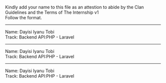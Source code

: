 Kindly add your name to this file as an attestion to abide by the Clan Guidelines and the Terms of The Internship v1
<br/> Follow the format.<br/> 
___
Name: Dayisi Iyanu Tobi <br/>
Track: Backend API:PHP - Laravel
___
Name: Dayisi Iyanu Tobi <br/>
Track: Backend API:PHP - Laravel
___
Name: Dayisi Iyanu Tobi <br/>
Track: Backend API:PHP - Laravel

